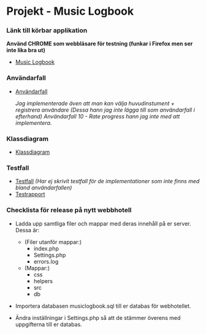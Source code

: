 Projekt - Music Logbook
======================

### Länk till körbar applikation

**Använd CHROME som webbläsare för testning (funkar i Firefox men ser inte lika bra ut)**
- [Music Logbook](http://mianygren.nu/MusicLogbook)

### Användarfall

- [Användarfall](http://www.mianygren.nu/PHP-1DV408/Projekt/Anv%C3%A4ndarfall.pdf)

  *Jag implementerade även att man kan välja huvudinstument + registrera användare*
  *(Dessa hann jag inte lägga till som användarfall i efterhand)*
  *Användarfall 10 - Rate progress hann jag inte med att implementera.*

### Klassdiagram

- [Klassdiagram](http://www.mianygren.nu/PHP-1DV408/Projekt/klassdiagram.pdf)

### Testfall 

- [Testfall](http://www.mianygren.nu/PHP-1DV408/Projekt/Testfall.pdf)
*(Har ej skrivit testfall för de implementationer som inte finns med bland användarfallen)*
- [Testrapport](http://www.mianygren.nu/PHP-1DV408/Projekt/Testrapport.pdf) 


### Checklista för release på nytt webbhotell
* Ladda upp samtliga filer och mappar med deras innehåll på er server. Dessa är:
	- (Filer utanför mappar:)
		- index.php
		- Settings.php
	 	- errors.log
 	- (Mappar:)
 		 - css
 		 - helpers
 		 - src
 		 - db
  	  
* Importera databasen musiclogbook.sql till er databas för webhotellet. 

* Ändra inställningar i Settings.php så att de stämmer överens med uppgifterna till er databas. 
